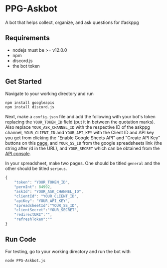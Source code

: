 # PPG-Askbot
A bot that helps collect, organize, and ask questions for #askppg

## Requirements
- nodejs must be >= v12.0.0
- npm
- discord.js
- the bot token

## Get Started
Navigate to your working directory and run
```bash
npm install googleapis
npm install discord.js
```
Next, make a `config.json` file and add the following with your bot's token replacing the `YOUR_TOKEN_ID` field (put it in between the quotation marks). Also replace `YOUR_ASK_CHANNEL_ID` with the respective ID of the askppg channel, `YOUR_CLIENT_ID`  and `YOUR_API_KEY` with the Client ID and API key you get from clicking the "Enable Google Sheets API" and "Create API Key" buttons on this [page](https://developers.google.com/sheets/api/quickstart/js), and `YOUR_SS_ID` from the google spreadsheets link (the string after /d in the URL), and `YOUR_SECRET` which can be obtained from the [API console](https://console.developers.google.com).

In your spreadsheet, make two pages. One should be titled `general` and the other should be titled `serious`.

``` javascript
{
	"token": "YOUR_TOKEN_ID",
	"permInt": 84992,
	"askId": "YOUR_ASK_CHANNEL_ID",
	"clientId": "YOUR_CLIENT_ID",
	"apiKey": "YOUR_API_KEY",
	"spreadsheetId":"YOUR_SS_ID",
	"clientSecret":"YOUR_SECRET",
	"redirectURI":"",
	"refreshToken":""
}
````

## Run Code
For testing, go to your working directory and run the bot with
```bash
node PPG-Askbot.js
```
